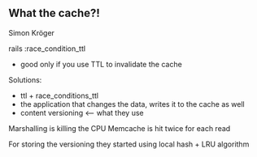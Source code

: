 What the cache?!
---
Simon Kröger

rails :race_condition_ttl
- good only if you use TTL to invalidate the cache

Solutions:
- ttl + race_conditions_ttl
- the application that changes the data, writes it to the cache as well
- content versioning <-- what they use

Marshalling is killing the CPU
Memcache is hit twice for each read

For storing the versioning they started using local hash + LRU algorithm















